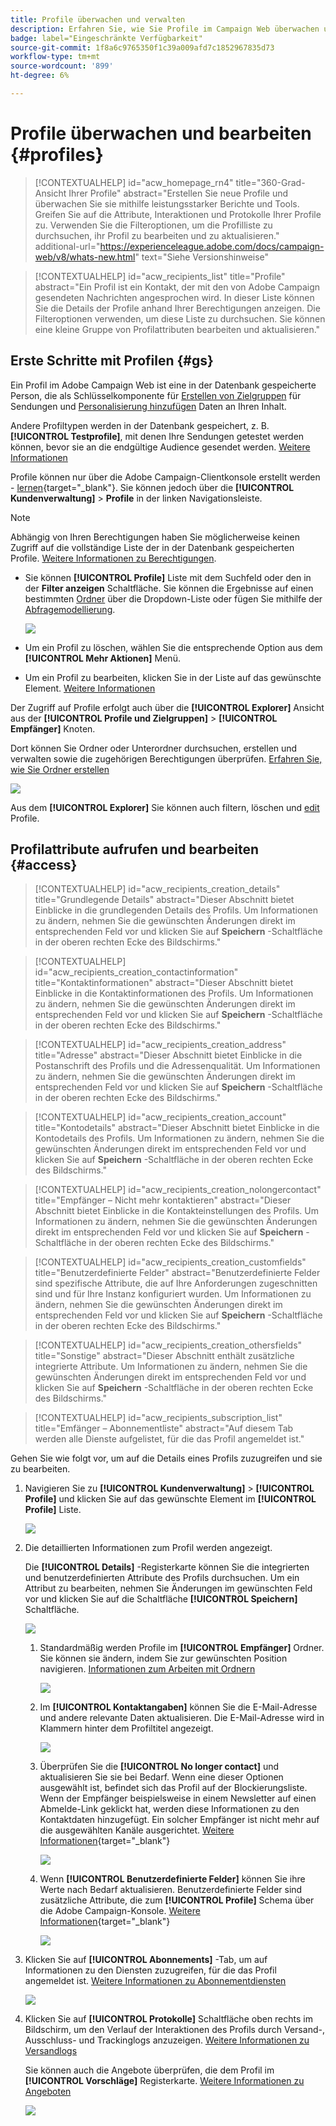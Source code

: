 ```yaml
---
title: Profile überwachen und verwalten
description: Erfahren Sie, wie Sie Profile im Campaign Web überwachen und verwalten.
badge: label="Eingeschränkte Verfügbarkeit"
source-git-commit: 1f8a6c9765350f1c39a009afd7c1852967835d73
workflow-type: tm+mt
source-wordcount: '899'
ht-degree: 6%

---
```


# Profile überwachen und bearbeiten {#profiles}

>[!CONTEXTUALHELP]
>id="acw_homepage_rn4"
>title="360-Grad-Ansicht Ihrer Profile"
>abstract="Erstellen Sie neue Profile und überwachen Sie sie mithilfe leistungsstarker Berichte und Tools. Greifen Sie auf die Attribute, Interaktionen und Protokolle Ihrer Profile zu. Verwenden Sie die Filteroptionen, um die Profilliste zu durchsuchen, ihr Profil zu bearbeiten und zu aktualisieren."
>additional-url="https://experienceleague.adobe.com/docs/campaign-web/v8/whats-new.html" text="Siehe Versionshinweise"

>[!CONTEXTUALHELP]
>id="acw_recipients_list"
>title="Profile"
>abstract="Ein Profil ist ein Kontakt, der mit den von Adobe Campaign gesendeten Nachrichten angesprochen wird. In dieser Liste können Sie die Details der Profile anhand Ihrer Berechtigungen anzeigen. Die Filteroptionen verwenden, um diese Liste zu durchsuchen. Sie können eine kleine Gruppe von Profilattributen bearbeiten und aktualisieren."

## Erste Schritte mit Profilen {#gs}

Ein Profil im Adobe Campaign Web ist eine in der Datenbank gespeicherte Person, die als Schlüsselkomponente für [Erstellen von Zielgruppen](create-audience.md) für Sendungen und [Personalisierung hinzufügen](../personalization/personalize.md) Daten an Ihren Inhalt.

Andere Profiltypen werden in der Datenbank gespeichert, z. B. **[!UICONTROL Testprofile]**, mit denen Ihre Sendungen getestet werden können, bevor sie an die endgültige Audience gesendet werden. [Weitere Informationen](test-profiles.md)

Profile können nur über die Adobe Campaign-Clientkonsole erstellt werden - [lernen](https://experienceleague.adobe.com/docs/campaign/campaign-v8/audience/add-profiles/create-profiles.html){target="_blank"}. Sie können jedoch über die **[!UICONTROL Kundenverwaltung]** > **Profile** in der linken Navigationsleiste.

>[!NOTE]
>
>Abhängig von Ihren Berechtigungen haben Sie möglicherweise keinen Zugriff auf die vollständige Liste der in der Datenbank gespeicherten Profile. [Weitere Informationen zu Berechtigungen](../get-started/permissions.md).

* Sie können **[!UICONTROL Profile]** Liste mit dem Suchfeld oder den in der **Filter anzeigen** Schaltfläche. Sie können die Ergebnisse auf einen bestimmten [Ordner](../get-started/permissions.md#folders) über die Dropdown-Liste oder fügen Sie mithilfe der [Abfragemodellierung](../query/query-modeler-overview.md).

  ![](assets/profiles-list-filters.png)

* Um ein Profil zu löschen, wählen Sie die entsprechende Option aus dem **[!UICONTROL Mehr Aktionen]** Menü.

* Um ein Profil zu bearbeiten, klicken Sie in der Liste auf das gewünschte Element. [Weitere Informationen](#access)

Der Zugriff auf Profile erfolgt auch über die **[!UICONTROL Explorer]** Ansicht aus der **[!UICONTROL Profile und Zielgruppen]** > **[!UICONTROL Empfänger]** Knoten.

Dort können Sie Ordner oder Unterordner durchsuchen, erstellen und verwalten sowie die zugehörigen Berechtigungen überprüfen. [Erfahren Sie, wie Sie Ordner erstellen](../get-started/permissions.md#folders)

![](assets/profiles-explorer-folder.png)

Aus dem **[!UICONTROL Explorer]** Sie können auch filtern, löschen und [edit](#access) Profile.

## Profilattribute aufrufen und bearbeiten {#access}

>[!CONTEXTUALHELP]
>id="acw_recipients_creation_details"
>title="Grundlegende Details"
>abstract="Dieser Abschnitt bietet Einblicke in die grundlegenden Details des Profils. Um Informationen zu ändern, nehmen Sie die gewünschten Änderungen direkt im entsprechenden Feld vor und klicken Sie auf **Speichern** -Schaltfläche in der oberen rechten Ecke des Bildschirms."

>[!CONTEXTUALHELP]
>id="acw_recipients_creation_contactinformation"
>title="Kontaktinformationen"
>abstract="Dieser Abschnitt bietet Einblicke in die Kontaktinformationen des Profils. Um Informationen zu ändern, nehmen Sie die gewünschten Änderungen direkt im entsprechenden Feld vor und klicken Sie auf **Speichern** -Schaltfläche in der oberen rechten Ecke des Bildschirms."

>[!CONTEXTUALHELP]
>id="acw_recipients_creation_address"
>title="Adresse"
>abstract="Dieser Abschnitt bietet Einblicke in die Postanschrift des Profils und die Adressenqualität. Um Informationen zu ändern, nehmen Sie die gewünschten Änderungen direkt im entsprechenden Feld vor und klicken Sie auf **Speichern** -Schaltfläche in der oberen rechten Ecke des Bildschirms."

>[!CONTEXTUALHELP]
>id="acw_recipients_creation_account"
>title="Kontodetails"
>abstract="Dieser Abschnitt bietet Einblicke in die Kontodetails des Profils. Um Informationen zu ändern, nehmen Sie die gewünschten Änderungen direkt im entsprechenden Feld vor und klicken Sie auf **Speichern** -Schaltfläche in der oberen rechten Ecke des Bildschirms."

>[!CONTEXTUALHELP]
>id="acw_recipients_creation_nolongercontact"
>title="Empfänger – Nicht mehr kontaktieren"
>abstract="Dieser Abschnitt bietet Einblicke in die Kontakteinstellungen des Profils. Um Informationen zu ändern, nehmen Sie die gewünschten Änderungen direkt im entsprechenden Feld vor und klicken Sie auf **Speichern** -Schaltfläche in der oberen rechten Ecke des Bildschirms."

>[!CONTEXTUALHELP]
>id="acw_recipients_creation_customfields"
>title="Benutzerdefinierte Felder"
>abstract="Benutzerdefinierte Felder sind spezifische Attribute, die auf Ihre Anforderungen zugeschnitten sind und für Ihre Instanz konfiguriert wurden. Um Informationen zu ändern, nehmen Sie die gewünschten Änderungen direkt im entsprechenden Feld vor und klicken Sie auf **Speichern** -Schaltfläche in der oberen rechten Ecke des Bildschirms."

>[!CONTEXTUALHELP]
>id="acw_recipients_creation_othersfields"
>title="Sonstige"
>abstract="Dieser Abschnitt enthält zusätzliche integrierte Attribute. Um Informationen zu ändern, nehmen Sie die gewünschten Änderungen direkt im entsprechenden Feld vor und klicken Sie auf **Speichern** -Schaltfläche in der oberen rechten Ecke des Bildschirms."

>[!CONTEXTUALHELP]
>id="acw_recipients_subscription_list"
>title="Emfänger – Abonnementliste"
>abstract="Auf diesem Tab werden alle Dienste aufgelistet, für die das Profil angemeldet ist."

Gehen Sie wie folgt vor, um auf die Details eines Profils zuzugreifen und sie zu bearbeiten.

1. Navigieren Sie zu **[!UICONTROL Kundenverwaltung]** > **[!UICONTROL Profile]** und klicken Sie auf das gewünschte Element im **[!UICONTROL Profile]** Liste.

   ![](assets/profiles-list-select.png)

1. Die detaillierten Informationen zum Profil werden angezeigt.

   Die **[!UICONTROL Details]** -Registerkarte können Sie die integrierten und benutzerdefinierten Attribute des Profils durchsuchen. Um ein Attribut zu bearbeiten, nehmen Sie Änderungen im gewünschten Feld vor und klicken Sie auf die Schaltfläche **[!UICONTROL Speichern]** Schaltfläche.

   ![](assets/profile-details.png)

   1. Standardmäßig werden Profile im **[!UICONTROL Empfänger]** Ordner. Sie können sie ändern, indem Sie zur gewünschten Position navigieren. [Informationen zum Arbeiten mit Ordnern](../get-started/permissions.md#folders)

      ![](assets/profile-folder.png)

   1. Im **[!UICONTROL Kontaktangaben]** können Sie die E-Mail-Adresse und andere relevante Daten aktualisieren. Die E-Mail-Adresse wird in Klammern hinter dem Profiltitel angezeigt.

      ![](assets/profile-address.png)

   1. Überprüfen Sie die **[!UICONTROL No longer contact]** und aktualisieren Sie sie bei Bedarf. Wenn eine dieser Optionen ausgewählt ist, befindet sich das Profil auf der Blockierungsliste. Wenn der Empfänger beispielsweise in einem Newsletter auf einen Abmelde-Link geklickt hat, werden diese Informationen zu den Kontaktdaten hinzugefügt. Ein solcher Empfänger ist nicht mehr auf die ausgewählten Kanäle ausgerichtet. [Weitere Informationen](https://experienceleague.adobe.com/docs/campaign/campaign-v8/send/failures/quarantines.html){target="_blank"}

      ![](assets/profile-no-longer-contact.png)

   1. Wenn **[!UICONTROL Benutzerdefinierte Felder]** können Sie ihre Werte nach Bedarf aktualisieren. Benutzerdefinierte Felder sind zusätzliche Attribute, die zum **[!UICONTROL Profile]** Schema über die Adobe Campaign-Konsole. [Weitere Informationen](https://experienceleague.adobe.com/docs/campaign/campaign-v8/developer/shemas-forms/extend-schema.html){target="_blank"}

      ![](assets/profile-custom-fields.png)

1. Klicken Sie auf **[!UICONTROL Abonnements]** -Tab, um auf Informationen zu den Diensten zuzugreifen, für die das Profil angemeldet ist. [Weitere Informationen zu Abonnementdiensten](manage-services.md)

   ![](assets/profile-subscriptions.png)

1. Klicken Sie auf **[!UICONTROL Protokolle]** Schaltfläche oben rechts im Bildschirm, um den Verlauf der Interaktionen des Profils durch Versand-, Ausschluss- und Trackinglogs anzuzeigen. [Weitere Informationen zu Versandlogs](../monitor/delivery-logs.md)

   Sie können auch die Angebote überprüfen, die dem Profil im **[!UICONTROL Vorschläge]** Registerkarte. [Weitere Informationen zu Angeboten](../msg/offers.md)

   ![](assets/profile-logs.png)
